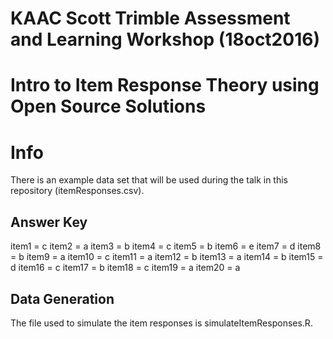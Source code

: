 # KAAC Scott Trimble Assessment and Learning Workshop (18oct2016)
# Intro to Item Response Theory using Open Source Solutions

# Info
There is an example data set that will be used during the talk in this repository (itemResponses.csv).

## Answer Key
item1 = c
item2 = a
item3 = b 
item4 = c 
item5 = b 
item6 = e 
item7 = d 
item8 = b 
item9 = a 
item10 = c 
item11 = a 
item12 = b 
item13 = a 
item14 = b 
item15 = d 
item16 = c 
item17 = b 
item18 = c 
item19 = a 
item20 = a 

## Data Generation
The file used to simulate the item responses is simulateItemResponses.R.   